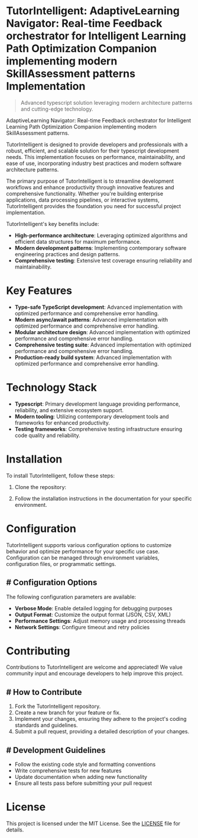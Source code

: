 <!-- fallback_TutorIntelligent_20250805181439_70926 -->

# TutorIntelligent: AdaptiveLearning Navigator: Real-time Feedback orchestrator for Intelligent Learning Path Optimization Companion implementing modern SkillAssessment patterns Implementation
> Advanced typescript solution leveraging modern architecture patterns and cutting-edge technology.

AdaptiveLearning Navigator: Real-time Feedback orchestrator for Intelligent Learning Path Optimization Companion implementing modern SkillAssessment patterns.

TutorIntelligent is designed to provide developers and professionals with a robust, efficient, and scalable solution for their typescript development needs. This implementation focuses on performance, maintainability, and ease of use, incorporating industry best practices and modern software architecture patterns.

The primary purpose of TutorIntelligent is to streamline development workflows and enhance productivity through innovative features and comprehensive functionality. Whether you're building enterprise applications, data processing pipelines, or interactive systems, TutorIntelligent provides the foundation you need for successful project implementation.

TutorIntelligent's key benefits include:

* **High-performance architecture**: Leveraging optimized algorithms and efficient data structures for maximum performance.
* **Modern development patterns**: Implementing contemporary software engineering practices and design patterns.
* **Comprehensive testing**: Extensive test coverage ensuring reliability and maintainability.

# Key Features

* **Type-safe TypeScript development**: Advanced implementation with optimized performance and comprehensive error handling.
* **Modern async/await patterns**: Advanced implementation with optimized performance and comprehensive error handling.
* **Modular architecture design**: Advanced implementation with optimized performance and comprehensive error handling.
* **Comprehensive testing suite**: Advanced implementation with optimized performance and comprehensive error handling.
* **Production-ready build system**: Advanced implementation with optimized performance and comprehensive error handling.

# Technology Stack

* **Typescript**: Primary development language providing performance, reliability, and extensive ecosystem support.
* **Modern tooling**: Utilizing contemporary development tools and frameworks for enhanced productivity.
* **Testing frameworks**: Comprehensive testing infrastructure ensuring code quality and reliability.

# Installation

To install TutorIntelligent, follow these steps:

1. Clone the repository:


2. Follow the installation instructions in the documentation for your specific environment.

# Configuration

TutorIntelligent supports various configuration options to customize behavior and optimize performance for your specific use case. Configuration can be managed through environment variables, configuration files, or programmatic settings.

## # Configuration Options

The following configuration parameters are available:

* **Verbose Mode**: Enable detailed logging for debugging purposes
* **Output Format**: Customize the output format (JSON, CSV, XML)
* **Performance Settings**: Adjust memory usage and processing threads
* **Network Settings**: Configure timeout and retry policies

# Contributing

Contributions to TutorIntelligent are welcome and appreciated! We value community input and encourage developers to help improve this project.

## # How to Contribute

1. Fork the TutorIntelligent repository.
2. Create a new branch for your feature or fix.
3. Implement your changes, ensuring they adhere to the project's coding standards and guidelines.
4. Submit a pull request, providing a detailed description of your changes.

## # Development Guidelines

* Follow the existing code style and formatting conventions
* Write comprehensive tests for new features
* Update documentation when adding new functionality
* Ensure all tests pass before submitting your pull request

# License

This project is licensed under the MIT License. See the [LICENSE](https://github.com/coralnws/TutorIntelligent/blob/main/LICENSE) file for details.
